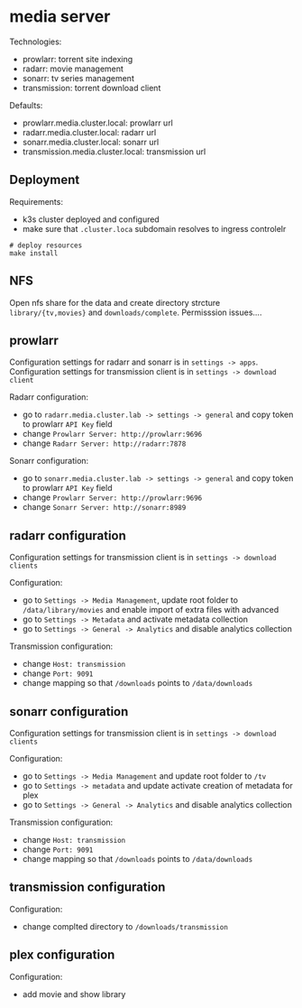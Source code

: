 # media server

Technologies:
- prowlarr: torrent site indexing
- radarr: movie management
- sonarr: tv series management
- transmission: torrent download client

Defaults:
- prowlarr.media.cluster.local: prowlarr url
- radarr.media.cluster.local: radarr url
- sonarr.media.cluster.local: sonarr url
- transmission.media.cluster.local: transmission url


## Deployment

Requirements:
- k3s cluster deployed and configured
- make sure that `.cluster.loca` subdomain resolves to ingress controlelr

```
# deploy resources
make install
```

## NFS
Open nfs share for the data and create directory strcture `library/{tv,movies}` and `downloads/complete`.
Permisssion issues....

## prowlarr

Configuration settings for radarr and sonarr is in `settings -> apps`.
Configuration settings for transmission client is in `settings -> download client`

Radarr configuration:
- go to `radarr.media.cluster.lab -> settings -> general` and copy token to prowlarr `API Key` field
- change `Prowlarr Server: http://prowlarr:9696`
- change `Radarr Server: http://radarr:7878`

Sonarr configuration:
- go to `sonarr.media.cluster.lab -> settings -> general` and copy token to prowlarr `API Key` field
- change `Prowlarr Server: http://prowlarr:9696`
- change `Sonarr Server: http://sonarr:8989`

## radarr configuration
Configuration settings for transmission client is in `settings -> download clients`

Configuration:
- go to `Settings -> Media Management`, update root folder to `/data/library/movies` and enable import of extra files with advanced
- go to `Settings -> Metadata` and activate metadata collection
- go to `Settings -> General -> Analytics` and disable analytics collection

Transmission configuration:
- change `Host: transmission`
- change `Port: 9091`
- change mapping so that `/downloads` points to `/data/downloads`


## sonarr configuration
Configuration settings for transmission client is in `settings -> download clients`

Configuration:
- go to `Settings -> Media Management` and update root folder to `/tv`
- go to `Settings -> metadata` and update activate creation of metadata for plex
- go to `Settings -> General -> Analytics` and disable analytics collection

Transmission configuration:
- change `Host: transmission`
- change `Port: 9091`
- change mapping so that `/downloads` points to `/data/downloads`


## transmission configuration
Configuration:
- change complted directory to `/downloads/transmission`


## plex configuration
Configuration:
- add movie and show library
